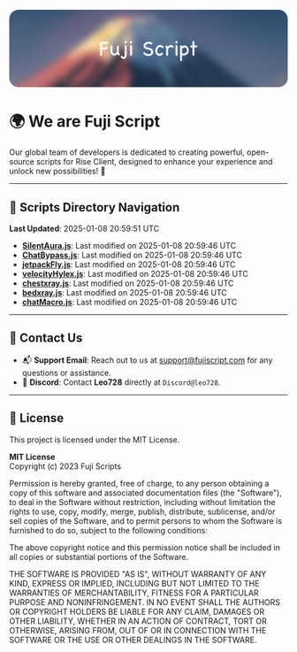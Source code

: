 ![Banner](.github/b.webp)

# 🌍 **We are Fuji Script**

Our global team of developers is dedicated to creating powerful, open-source scripts for Rise Client, designed to enhance your experience and unlock new possibilities! 🌟

---
<!-- SCRIPTS_NAVIGATION_START -->
## 📂 **Scripts Directory Navigation**

**Last Updated**: 2025-01-08 20:59:51 UTC

- **[SilentAura.js](scripts/SilentAura.js)**: Last modified on 2025-01-08 20:59:46 UTC
- **[ChatBypass.js](scripts/ChatBypass.js)**: Last modified on 2025-01-08 20:59:46 UTC
- **[jetpackFly.js](scripts/jetpackFly.js)**: Last modified on 2025-01-08 20:59:46 UTC
- **[velocityHylex.js](scripts/velocityHylex.js)**: Last modified on 2025-01-08 20:59:46 UTC
- **[chestxray.js](scripts/chestxray.js)**: Last modified on 2025-01-08 20:59:46 UTC
- **[bedxray.js](scripts/bedxray.js)**: Last modified on 2025-01-08 20:59:46 UTC
- **[chatMacro.js](scripts/chatMacro.js)**: Last modified on 2025-01-08 20:59:46 UTC

<!-- SCRIPTS_NAVIGATION_END -->

---

## 💬 **Contact Us**  
- 📬 **Support Email**: Reach out to us at [support@fujiscript.com](mailto:support@fujiscript.com) for any questions or assistance.  
- 💬 **Discord**: Contact **Leo728** directly at `Discord@leo728`.

---

## 📜 **License**

This project is licensed under the MIT License.  

**MIT License**  
Copyright (c) 2023 Fuji Scripts  

Permission is hereby granted, free of charge, to any person obtaining a copy of this software and associated documentation files (the "Software"), to deal in the Software without restriction, including without limitation the rights to use, copy, modify, merge, publish, distribute, sublicense, and/or sell copies of the Software, and to permit persons to whom the Software is furnished to do so, subject to the following conditions:  

The above copyright notice and this permission notice shall be included in all copies or substantial portions of the Software.  

THE SOFTWARE IS PROVIDED "AS IS", WITHOUT WARRANTY OF ANY KIND, EXPRESS OR IMPLIED, INCLUDING BUT NOT LIMITED TO THE WARRANTIES OF MERCHANTABILITY, FITNESS FOR A PARTICULAR PURPOSE AND NONINFRINGEMENT. IN NO EVENT SHALL THE AUTHORS OR COPYRIGHT HOLDERS BE LIABLE FOR ANY CLAIM, DAMAGES OR OTHER LIABILITY, WHETHER IN AN ACTION OF CONTRACT, TORT OR OTHERWISE, ARISING FROM, OUT OF OR IN CONNECTION WITH THE SOFTWARE OR THE USE OR OTHER DEALINGS IN THE SOFTWARE.  
